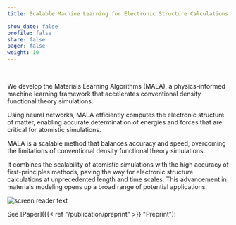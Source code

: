 ```yaml
---
title: Scalable Machine Learning for Electronic Structure Calculations

show_date: false
profile: false
share: false
pager: false
weight: 10
---
```


<br>

<!--more-->
We develop the Materials Learning Algorithms (MALA), a physics-informed machine learning framework that accelerates conventional density functional theory simulations.

Using neural networks, MALA efficiently computes the electronic structure of matter, enabling accurate determination of energies and forces that are critical for atomistic simulations.

MALA is a scalable method that balances accuracy and speed, overcoming the limitations of conventional density functional theory simulations.

It combines the scalability of atomistic simulations with the high accuracy of first-principles methods, paving the way for electronic structure calculations at unprecedented length and time scales. This advancement in materials modeling opens up a broad range of potential applications.

![screen reader text](mala_horizontal.png)

See [Paper]({{< ref "/publication/preprint" >}} "Preprint")!
